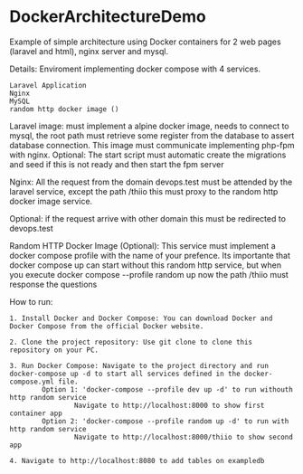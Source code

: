 # DockerArchitectureDemo
Example of simple architecture using Docker containers for 2 web pages (laravel and html), nginx server and mysql.

Details:
Enviroment implementing docker compose with 4 services.

    Laravel Application
    Nginx
    MySQL
    random http docker image ()

Laravel image: must implement a alpine docker image, needs to connect to mysql, the root path must retrieve some register from the database to assert database connection. This image must communicate implementing php-fpm with nginx. Optional: The start script must automatic create the migrations and seed if this is not ready and then start the fpm server

Nginx: All the request from the domain devops.test must be attended by the laravel service, except the path /thiio this must proxy to the random http docker image service.

Optional: if the request arrive with other domain this must be redirected to devops.test

Random HTTP Docker Image (Optional): This service must implement a docker compose profile with the name of your prefence. Its importante that docker compose up can start without this random http service, but when you execute docker compose --profile random up now the path /thiio must response the questions


How to run:

	1. Install Docker and Docker Compose: You can download Docker and Docker Compose from the official Docker website.
 
	2. Clone the project repository: Use git clone to clone this repository on your PC.

	3. Run Docker Compose: Navigate to the project directory and run docker-compose up -d to start all services defined in the docker-compose.yml file.
 			Option 1: 'docker-compose --profile dev up -d' to run withouth http random service
					Navigate to http://localhost:8000 to show first container app
			Option 2: 'docker-compose --profile random up -d' to run with http random service
	 				Navigate to http://localhost:8000/thiio to show second app
	 
	4. Navigate to http://localhost:8080 to add tables on exampledb
